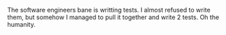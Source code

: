 The software engineers bane is writting tests.
I almost refused to write them, but somehow I managed to pull it together and write 2 tests.
Oh the humanity.
